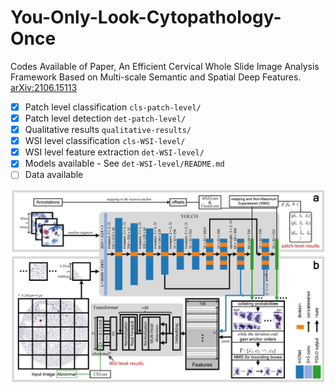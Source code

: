 # You-Only-Look-Cytopathology-Once

Codes Available of Paper, An Efficient Cervical Whole Slide Image Analysis Framework Based on Multi-scale Semantic and Spatial Deep Features. [arXiv:2106.15113](https://arxiv.org/abs/2106.15113)

- [x] Patch level classification `cls-patch-level/`
- [x] Patch level detection `det-patch-level/`
- [x] Qualitative results `qualitative-results/`
- [x] WSI level classification `cls-WSI-level/`
- [x] WSI level feature extraction `det-WSI-level/`
- [x] Models available - See `det-WSI-level/README.md`
- [ ] Data available

![graphic abstract](graph-abstract.jpg)
